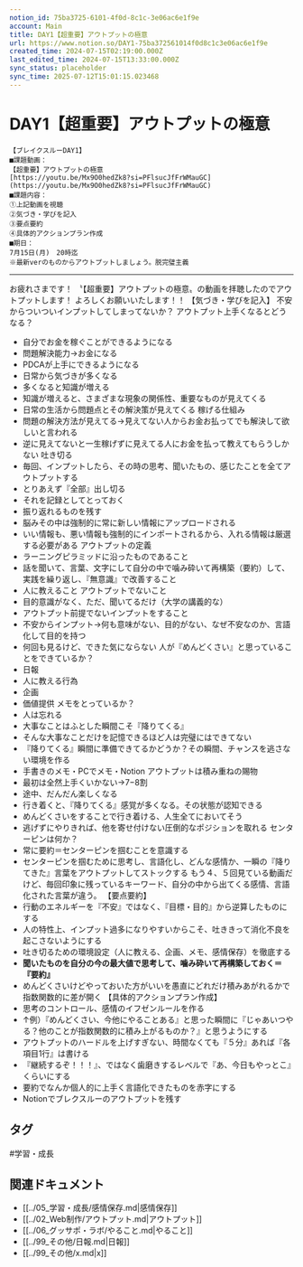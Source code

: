 ```yaml
---
notion_id: 75ba3725-6101-4f0d-8c1c-3e06ac6e1f9e
account: Main
title: DAY1【超重要】アウトプットの極意
url: https://www.notion.so/DAY1-75ba372561014f0d8c1c3e06ac6e1f9e
created_time: 2024-07-15T02:19:00.000Z
last_edited_time: 2024-07-15T13:33:00.000Z
sync_status: placeholder
sync_time: 2025-07-12T15:01:15.023468
---
```

# DAY1【超重要】アウトプットの極意

```plain text
【ブレイクスルーDAY1】
■課題動画：
【超重要】アウトプットの極意
[https://youtu.be/Mx9O0hedZk8?si=PFlsucJfFrWMauGC](https://youtu.be/Mx9O0hedZk8?si=PFlsucJfFrWMauGC)
■課題内容：
①上記動画を視聴
②気づき・学びを記入
③要点要約
④具体的アクションプラン作成
■期日：
7月15日(月)　20時迄
※最新verのものからアウトプットしましょう。脱完璧主義
```
---
お疲れさまです！
〝【超重要】アウトプットの極意〟の動画を拝聴したのでアウトプットします！
よろしくお願いいたします！！
【気づき・学びを記入】
不安からついついインプットしてしまってないか？
アウトプット上手くなるとどうなる？
- 自分でお金を稼ぐことができるようになる
- 問題解決能力→お金になる
- PDCAが上手にできるようになる
- 日常から気づきが多くなる
- 多くなると知識が増える
- 知識が増えると、さまざまな現象の関係性、重要なものが見えてくる
- 日常の生活から問題点とその解決策が見えてくる
稼げる仕組み
- 問題の解決方法が見えてる→見えてない人からお金お払ってでも解決して欲しいと言われる
- 逆に見えてないと一生稼げずに見えてる人にお金を払って教えてもらうしかない
吐き切る
- 毎回、インプットしたら、その時の思考、聞いたもの、感じたことを全てアウトプットする
- とりあえず『全部』出し切る
- それを記録としてとっておく
- 振り返れるものを残す
- 脳みその中は強制的に常に新しい情報にアップロードされる
- いい情報も、悪い情報も強制的にインポートされるから、入れる情報は厳選する必要がある
アウトプットの定義
- ラーニングピラミッドに沿ったものであること
- 話を聞いて、言葉、文字にして自分の中で噛み砕いて再構築（要約）して、実践を繰り返し、『無意識』で改善すること
- 人に教えること
アウトプットでないこと
- 目的意識がなく、ただ、聞いてるだけ（大学の講義的な）
- アウトプット前提でないインプットをすること
- 不安からインプット→何も意味がない、目的がない、なぜ不安なのか、言語化して目的を持つ
- 何回も見るけど、できた気にならない
人が『めんどくさい』と思っていることをできているか？
- 日報
- 人に教える行為
- 企画
- 価値提供
メモをとっているか？
- 人は忘れる
- 大事なことはふとした瞬間こそ『降りてくる』
- そんな大事なことだけを記憶できるほど人は完璧にはできてない
- 『降りてくる』瞬間に準備できてるかどうか？その瞬間、チャンスを逃さない環境を作る
- 手書きのメモ・PCでメモ・Notion
アウトプットは積み重ねの賜物
- 最初は全然上手くいかない→7−8割
- 途中、だんだん楽しくなる
- 行き着くと、『降りてくる』感覚が多くなる。その状態が認知できる
- めんどくさいをすることで行き着ける、人生全てにおいてそう
- 逃げずにやりきれば、他を寄せ付けない圧倒的なポジションを取れる
センターピンは何か？
- 常に要約＝センターピンを掴むことを意識する
- センターピンを掴むために思考し、言語化し、どんな感情か、一瞬の『降りてきた』言葉をアウトプットしてストックする
もう４、５回見ている動画だけど、毎回印象に残っているキーワード、自分の中から出てくる感情、言語化された言葉が違う。
【要点要約】
- 行動のエネルギーを『不安』ではなく、『目標・目的』から逆算したものにする
- 人の特性上、インプット過多になりやすいからこそ、吐ききって消化不良を起こさないようにする
- 吐き切るための環境設定（人に教える、企画、メモ、感情保存）を徹底する
- **聞いたものを自分の今の最大値で思考して、噛み砕いて再構築しておく＝『要約』**
- めんどくさいけどやっておいた方がいいを愚直にどれだけ積みあがれるかで指数関数的に差が開く
【具体的アクションプラン作成】
- 思考のコントロール、感情のイフゼンルールを作る
- ↑例）『めんどくさい、今他にやることある』と思った瞬間に『じゃあいつやる？他のことが指数関数的に積み上がるものか？』と思うようにする
- アウトプットのハードルを上げすぎない、時間なくても『５分』あれば『各項目1行』は書ける
- 『継続するぞ！！！』、ではなく歯磨きするレベルで『あ、今日もやっとこ』くらいにする
- 要約でなんか個人的に上手く言語化できたものを赤字にする
- Notionでブレクスルーのアウトプットを残す

## タグ

#学習・成長 

## 関連ドキュメント

- [[../05_学習・成長/感情保存.md|感情保存]]
- [[../02_Web制作/アウトプット.md|アウトプット]]
- [[../06_グッサポ・ラボ/やること.md|やること]]
- [[../99_その他/日報.md|日報]]
- [[../99_その他/x.md|x]]
